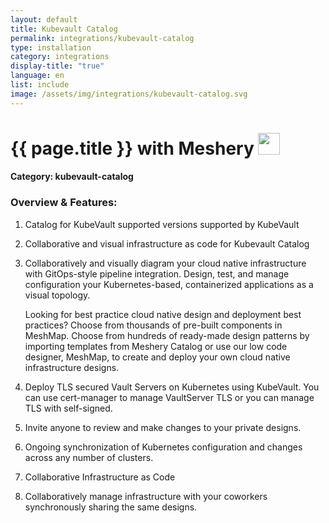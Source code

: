 ```yaml
---
layout: default
title: Kubevault Catalog
permalink: integrations/kubevault-catalog
type: installation
category: integrations
display-title: "true"
language: en
list: include
image: /assets/img/integrations/kubevault-catalog.svg
---
```


<h1>{{ page.title }} with Meshery <img src="{{ page.image }}" style="width: 35px; height: 35px;" /></h1>


#### Category: kubevault-catalog

### Overview & Features:
1. Catalog for KubeVault supported versions supported by KubeVault

2. Collaborative and visual infrastructure as code for Kubevault Catalog

4. 
    Collaboratively and visually diagram your cloud native infrastructure with GitOps-style pipeline integration. Design, test, and manage configuration your Kubernetes-based, containerized applications as a visual topology.



    Looking for best practice cloud native design and deployment best practices? Choose from thousands of pre-built components in MeshMap. Choose from hundreds of ready-made design patterns by importing templates from Meshery Catalog or use our low code designer, MeshMap, to create and deploy your own cloud native infrastructure designs.



5. Deploy TLS secured Vault Servers on Kubernetes using KubeVault. You can use cert-manager to manage VaultServer TLS or you can manage TLS with self-signed.

6. Invite anyone to review and make changes to your private designs.

7. Ongoing synchronization of Kubernetes configuration and changes across any number of clusters.

8. Collaborative Infrastructure as Code

9. Collaboratively manage infrastructure with your coworkers synchronously sharing the same designs.

